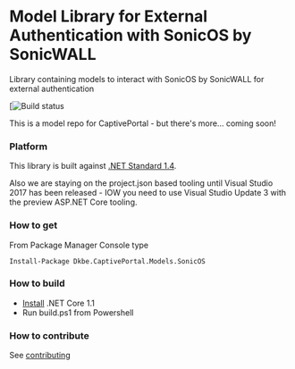 # Model Library for External Authentication with SonicOS by SonicWALL

Library containing models to interact with SonicOS by SonicWALL for external authentication

[![Build status](https://ci.appveyor.com/api/projects/status/90abajqioudjg1w2/branch/master?svg=true)

This is a model repo for CaptivePortal - but there's more... coming soon!

### Platform

This library is built against [.NET Standard 1.4](https://docs.microsoft.com/en-us/nuget/schema/target-frameworks#net-platform-standard).

Also we are staying on the project.json based tooling until Visual Studio 2017 has been released - IOW you need to use Visual Studio
Update 3 with the preview ASP.NET Core tooling.

### How to get

From Package Manager Console type
```
Install-Package Dkbe.CaptivePortal.Models.SonicOS
```


### How to build

* [Install](https://www.microsoft.com/net/download/core#/current) .NET Core 1.1 
* Run build.ps1 from Powershell


### How to contribute

See [contributing](./CONTRIBUTING.md)